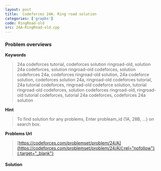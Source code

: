 ```yaml
---
layout: post
title:  Codeforces 24A. Ring road solution
categories: ['graphs']
code: RingRoad-old
src: 24A-RingRoad-old.cpp
---
```

### **Problem overviews**

**Keywords**
> 24a codeforces tutorial, codeforces solution ringroad-old, solution 24a codeforces, solution ringroad-old codeforces, solution codeforces 24a, codeforces ringroad-old solution, 24a codeforce solution, codeforces solution 24a, ringroad-old codeforces tutorial, 24a tutorial codeforces, ringroad-old codeforce solution, tutorial ringroad-old codeforces, solution codeforces ringroad-old, ringroad-old tutorial codeforces, tutorial 24a codeforces, codeforces 24a solution

**Hint**
> To find solution for any problems, Enter probleam_id (1A, 28B, ...) on search box. 

**Problems Url**
> [https://codeforces.com/problemset/problem/24/A](https://codeforces.com/problemset/problem/24/A){:rel="nofollow"}{:target="_blank"}

#### **Solution**



